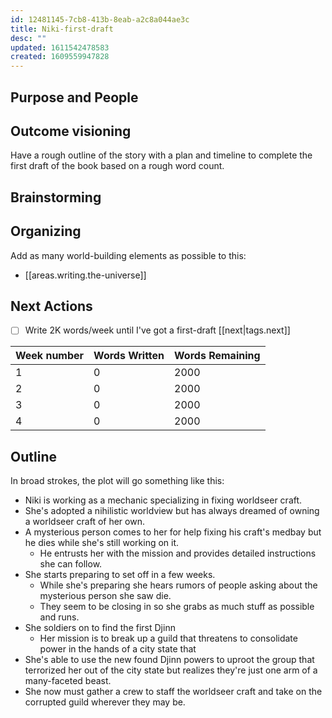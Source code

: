 ```yaml
---
id: 12481145-7cb8-413b-8eab-a2c8a044ae3c
title: Niki-first-draft
desc: ""
updated: 1611542478583
created: 1609559947828
---
```


## Purpose and People

## Outcome visioning

Have a rough outline of the story with a plan and timeline to complete the first draft of the book based on a rough word count.

## Brainstorming

## Organizing

Add as many world-building elements as possible to this:

- [[areas.writing.the-universe]]

## Next Actions

- [ ] Write 2K words/week until I've got a first-draft [[next|tags.next]]

| Week number | Words Written | Words Remaining |
| ----------- | ------------- | --------------- |
| 1           | 0             | 2000            |
| 2           | 0             | 2000            |
| 3           | 0             | 2000            |
| 4           | 0             | 2000            |

## Outline

In broad strokes, the plot will go something like this:

- Niki is working as a mechanic specializing in fixing worldseer craft.
- She's adopted a nihilistic worldview but has always dreamed of owning a worldseer craft of her own.
- A mysterious person comes to her for help fixing his craft's medbay but he dies while she's still working on it.
  - He entrusts her with the mission and provides detailed instructions she can follow.
- She starts preparing to set off in a few weeks.
  - While she's preparing she hears rumors of people asking about the mysterious person she saw die.
  - They seem to be closing in so she grabs as much stuff as possible and runs.
- She soldiers on to find the first Djinn
  - Her mission is to break up a guild that threatens to consolidate power in the hands of a city state that <insert terrible social norm here>
- She's able to use the new found Djinn powers to uproot the group that terrorized her out of the city state but realizes they're just one arm of a many-faceted beast.
- She now must gather a crew to staff the worldseer craft and take on the corrupted guild wherever they may be.
